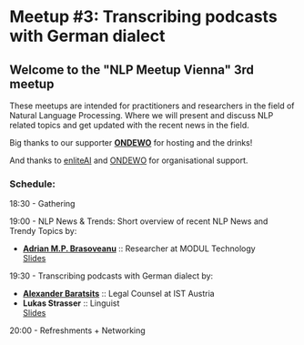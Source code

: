 # Meetup #3: Transcribing podcasts with German dialect

## Welcome to the "NLP Meetup Vienna" 3rd meetup

These meetups are intended for practitioners and researchers in the field of Natural Language Processing. Where we will present and discuss NLP related topics and get updated with the recent news in the field.

Big thanks to our supporter [**ONDEWO**](https://www.ondewo.com/) for hosting and the drinks!

And thanks to [enliteAI](https://www.enlite.ai/) and [ONDEWO](https://www.ondewo.com/) for organisational support.

### Schedule:

18:30 - Gathering

19:00 - NLP News & Trends:
Short overview of recent NLP News and Trendy Topics by:
* [**Adrian M.P. Brasoveanu**](https://www.linkedin.com/in/adrianbrasoveanu/) :: Researcher at MODUL Technology <br> [Slides](https://github.com/nlpvienna/Meetup/blob/master/03/NewsTrends_Brasoveanu.pdf)

19:30 - Transcribing podcasts with German dialect by:
* [**Alexander Baratsits**](https://www.linkedin.com/in/alexander-baratsits-098537175/) :: Legal Counsel at IST Austria
* **Lukas Strasser** :: Linguist <br> [Slides](https://github.com/nlpvienna/Meetup/blob/master/03/OpenTranscript_BaratsitsStrasser.pdf)


20:00 - Refreshments + Networking

